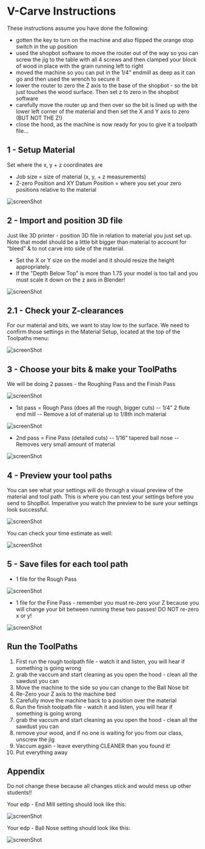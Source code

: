 # V-Carve Instructions

These instructions assume you have done the following:
- gotten the key to turn on the machine and also flipped the orange stop switch in the up position
- used the shopbot software to move the router out of the way so you can screw the jig to the table with all 4 screws and then clamped your block of wood in place with the grain running left to right
- moved the machine so you can put in the 1/4" endmill as deep as it can go and then used the wrench to secure it
- lower the router to zero the Z axis to the base of the shopbot - so the bit just touches the wood surface. Then set z to zero in the shopbot software
- carefully move the router up and then over so the bit is lined up with the lower left corner of the material and then set the X and Y axis to zero (BUT NOT THE Z!)
- close the hood, as the machine is now ready for you to give it a toolpath file...


## 1 - Setup Material 
Set where the x, y + z coordinates are
- Job size = size of material (x, y, + z measurements)
- Z-zero Position and XY Datum Position = where you set your zero positions relative to the material

![screenShot](./images/jobSetup.JPG)

## 2 - Import and position 3D file 
Just like 3D printer - position 3D file in relation to material you just set up.
Note that model should be a little bit bigger than material to account for “bleed” & to not carve into side of the material.
- Set the X or Y size on the model and it should resize the height appropriately.
- If the "Depth Below Top" is more than 1.75 your model is too tall and you must scale it down on the z axis in Blender!

![screenShot](./images/OrientModel.JPG)

## 2.1 - Check your Z-clearances
For our material and bits, we want to stay low to the surface. We need to confirm those settings in the Material Setup, located at the top of the Toolpaths menu:

![screenShot](./images/z_travelsetup.JPG)

## 3 - Choose your bits & make your ToolPaths 
We will be doing 2 passes - the Roughing Pass and the Finish Pass

![screenShot](./images/toolpathMenu_pass.JPG)

- 1st pass = Rough Pass (does all the rough, bigger cuts)
-- 1/4” 2 flute end mill 
-- Remove a lot of material up to 1/8th inch material

![screenShot](./images/roughPass.JPG)

- 2nd pass = Fine Pass (detailed cuts)
-- 1/16” tapered ball nose
-- Removes very small amount of material

![screenShot](./images/finishPass.JPG)

## 4 - Preview your tool paths
You can see what your settings will do through a visual preview of the material and tool path. This is where you can test your settings before you send to ShopBot. Imperative you watch the preview to be sure your settings look successful.

![screenShot](./images/toolpathMenu_pre.JPG)

You can check your time estimate as well:

![screenShot](./images/timeEstimate.JPG)

## 5 - Save files for each tool path 
- 1 file for the Rough Pass

![screenShot](./images/roughSave.JPG)

- 1 file for the Fine Pass - remember you must re-zero your Z because you will change your bit between running these two passes! DO NOT re-zero x or y!

![screenShot](./images/finishSave.JPG)

## Run the ToolPaths
1. First run the rough toolpath file - watch it and listen, you will hear if something is going wrong
2. grab the vaccum and start cleaning as you open the hood - clean all the sawdust you can
2. Move the machine to the side so you can change to the Ball Nose bit
3. Re-Zero your Z axis to the machine bed
4. Carefully move the machine back to a position over the material
5. Run the finish toolpath file - watch it and listen, you will hear if something is going wrong
6. grab the vaccum and start cleaning as you open the hood - clean all the sawdust you can
7. remove your wood, and if no one is waiting for you from our class, unscrew the jig
8. Vaccum again - leave everything CLEANER than you found it!
9. Put everything away

## Appendix 
Do not change these because all changes stick and would mess up other students!!

Your edp - End Mill setting should look like this:

![screenShot](./images/edpEndmill.JPG)

Your edp - Ball Nose setting should look like this:

![screenShot](./images/edpBallnose.JPG)